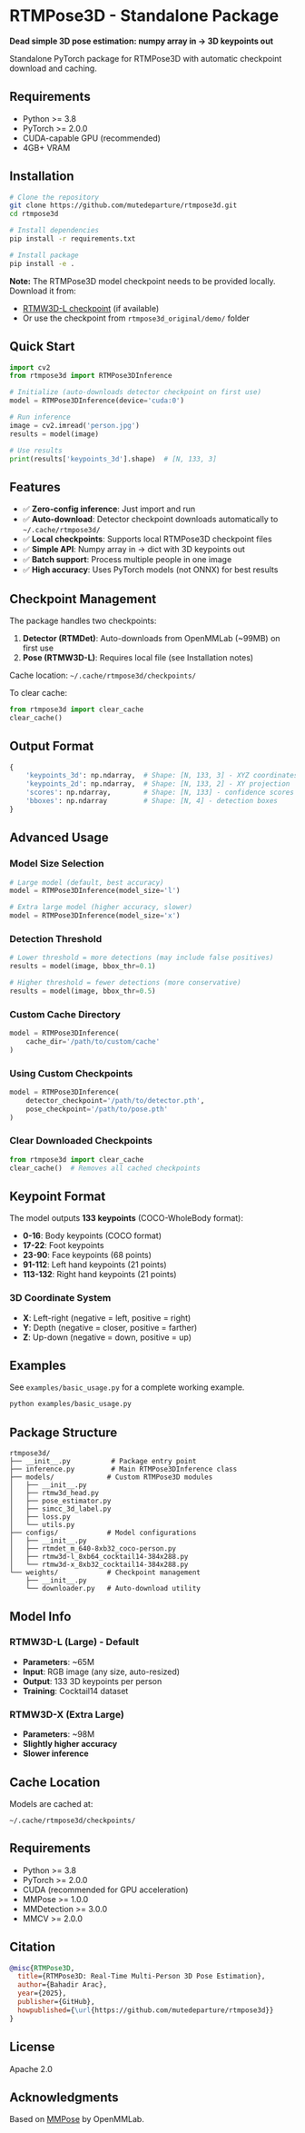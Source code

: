 # RTMPose3D - Standalone Package

**Dead simple 3D pose estimation: numpy array in → 3D keypoints out**

Standalone PyTorch package for RTMPose3D with automatic checkpoint download and caching.

## Requirements

- Python >= 3.8
- PyTorch >= 2.0.0
- CUDA-capable GPU (recommended)
- 4GB+ VRAM

## Installation

```bash
# Clone the repository
git clone https://github.com/mutedeparture/rtmpose3d.git
cd rtmpose3d

# Install dependencies
pip install -r requirements.txt

# Install package
pip install -e .
```

**Note:** The RTMPose3D model checkpoint needs to be provided locally. Download it from:
- [RTMW3D-L checkpoint](https://download.openmmlab.com/mmpose/v1/projects/rtmw3d/) (if available)
- Or use the checkpoint from `rtmpose3d_original/demo/` folder

## Quick Start

```python
import cv2
from rtmpose3d import RTMPose3DInference

# Initialize (auto-downloads detector checkpoint on first use)
model = RTMPose3DInference(device='cuda:0')

# Run inference
image = cv2.imread('person.jpg')
results = model(image)

# Use results
print(results['keypoints_3d'].shape)  # [N, 133, 3]
```

## Features

- ✅ **Zero-config inference**: Just import and run
- ✅ **Auto-download**: Detector checkpoint downloads automatically to `~/.cache/rtmpose3d/`
- ✅ **Local checkpoints**: Supports local RTMPose3D checkpoint files
- ✅ **Simple API**: Numpy array in → dict with 3D keypoints out
- ✅ **Batch support**: Process multiple people in one image
- ✅ **High accuracy**: Uses PyTorch models (not ONNX) for best results

## Checkpoint Management

The package handles two checkpoints:

1. **Detector (RTMDet)**: Auto-downloads from OpenMMLab (~99MB) on first use
2. **Pose (RTMW3D-L)**: Requires local file (see Installation notes)

Cache location: `~/.cache/rtmpose3d/checkpoints/`

To clear cache:
```python
from rtmpose3d import clear_cache
clear_cache()
```

## Output Format

```python
{
    'keypoints_3d': np.ndarray,  # Shape: [N, 133, 3] - XYZ coordinates
    'keypoints_2d': np.ndarray,  # Shape: [N, 133, 2] - XY projection
    'scores': np.ndarray,        # Shape: [N, 133] - confidence scores
    'bboxes': np.ndarray         # Shape: [N, 4] - detection boxes
}
```

## Advanced Usage

### Model Size Selection

```python
# Large model (default, best accuracy)
model = RTMPose3DInference(model_size='l')

# Extra large model (higher accuracy, slower)
model = RTMPose3DInference(model_size='x')
```

### Detection Threshold

```python
# Lower threshold = more detections (may include false positives)
results = model(image, bbox_thr=0.1)

# Higher threshold = fewer detections (more conservative)
results = model(image, bbox_thr=0.5)
```

### Custom Cache Directory

```python
model = RTMPose3DInference(
    cache_dir='/path/to/custom/cache'
)
```

### Using Custom Checkpoints

```python
model = RTMPose3DInference(
    detector_checkpoint='/path/to/detector.pth',
    pose_checkpoint='/path/to/pose.pth'
)
```

### Clear Downloaded Checkpoints

```python
from rtmpose3d import clear_cache
clear_cache()  # Removes all cached checkpoints
```

## Keypoint Format

The model outputs **133 keypoints** (COCO-WholeBody format):

- **0-16**: Body keypoints (COCO format)
- **17-22**: Foot keypoints
- **23-90**: Face keypoints (68 points)
- **91-112**: Left hand keypoints (21 points)
- **113-132**: Right hand keypoints (21 points)

### 3D Coordinate System

- **X**: Left-right (negative = left, positive = right)
- **Y**: Depth (negative = closer, positive = farther)  
- **Z**: Up-down (negative = down, positive = up)

## Examples

See `examples/basic_usage.py` for a complete working example.

```bash
python examples/basic_usage.py
```

## Package Structure

```
rtmpose3d/
├── __init__.py          # Package entry point
├── inference.py         # Main RTMPose3DInference class
├── models/             # Custom RTMPose3D modules
│   ├── __init__.py
│   ├── rtmw3d_head.py
│   ├── pose_estimator.py
│   ├── simcc_3d_label.py
│   ├── loss.py
│   └── utils.py
├── configs/            # Model configurations
│   ├── __init__.py
│   ├── rtmdet_m_640-8xb32_coco-person.py
│   ├── rtmw3d-l_8xb64_cocktail14-384x288.py
│   └── rtmw3d-x_8xb32_cocktail14-384x288.py
└── weights/            # Checkpoint management
    ├── __init__.py
    └── downloader.py   # Auto-download utility
```

## Model Info

### RTMW3D-L (Large) - Default
- **Parameters**: ~65M
- **Input**: RGB image (any size, auto-resized)
- **Output**: 133 3D keypoints per person
- **Training**: Cocktail14 dataset

### RTMW3D-X (Extra Large)
- **Parameters**: ~98M  
- **Slightly higher accuracy**
- **Slower inference**

## Cache Location

Models are cached at:
```
~/.cache/rtmpose3d/checkpoints/
```

## Requirements

- Python >= 3.8
- PyTorch >= 2.0.0
- CUDA (recommended for GPU acceleration)
- MMPose >= 1.0.0
- MMDetection >= 3.0.0
- MMCV >= 2.0.0

## Citation

```bibtex
@misc{RTMPose3D,
  title={RTMPose3D: Real-Time Multi-Person 3D Pose Estimation},
  author={Bahadir Arac},
  year={2025},
  publisher={GitHub},
  howpublished={\url{https://github.com/mutedeparture/rtmpose3d}}
}
```

## License

Apache 2.0

## Acknowledgments

Based on [MMPose](https://github.com/open-mmlab/mmpose) by OpenMMLab.
